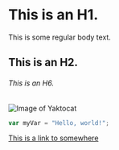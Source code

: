 # This is an H1.
This is some regular body text.
## This is an H2.
###### This is an H6.

![Image of Yaktocat](https://octodex.github.com/images/yaktocat.png)

```javascript
var myVar = "Hello, world!";
```

[This is a link to somewhere](https://V2isdead.com)
